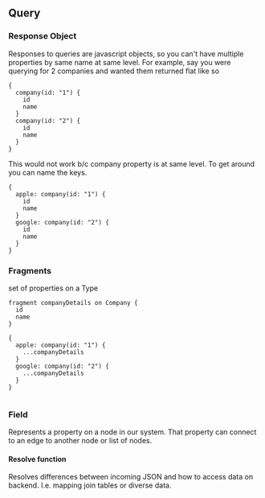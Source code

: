 ## Query

### Response Object

Responses to queries are javascript objects, so you can't have multiple properties by same name at same level.  For example, say you were querying for 2 companies and wanted them returned flat like so

```
{ 
  company(id: "1") {
    id
    name
  }
  company(id: "2") {
    id
    name
  }
}
```

This would not work b/c company property is at same level.  To get around you can name the keys.  

```
{ 
  apple: company(id: "1") {
    id
    name
  }
  google: company(id: "2") {
    id
    name
  }
}
```

### Fragments

set of properties on a Type

```
fragment companyDetails on Company {
  id
  name
}

{ 
  apple: company(id: "1") {
    ...companyDetails
  }
  google: company(id: "2") {
    ...companyDetails
  }
}
  
```


### Field
Represents a property on a node in our system.  That property can connect to an edge to another node or list of nodes.


#### Resolve function
Resolves differences between incoming JSON and how to access data on backend.  I.e. mapping join tables or diverse data.
